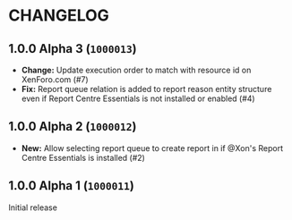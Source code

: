 CHANGELOG
==========================

## 1.0.0 Alpha 3 (`1000013`)

- **Change:** Update execution order to match with resource id on XenForo.com (#7)
- **Fix:** Report queue relation is added to report reason entity structure even if Report Centre Essentials is not installed or enabled (#4)

## 1.0.0 Alpha 2 (`1000012`)

- **New:** Allow selecting report queue to create report in if @Xon's Report Centre Essentials is installed (#2)

## 1.0.0 Alpha 1 (`1000011`)

Initial release